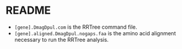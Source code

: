 # README
  - <code>[gene].DmagDpul.com</code> is the RRTree command file.
  - <code>[gene].aligned.DmagDpul.nogaps.faa</code> is the amino acid alignment necessary to run the RRTree analysis.

